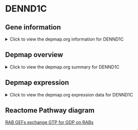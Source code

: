 <h1>DENND1C</h1>

<h2>Gene information</h2>
<details>
  <summary>Click to view the depmap.org information for DENND1C</summary>
  <iframe src="https://depmap.org/portal/gene/DENND1C?tab=about" style="border:none;width:100%;height:800px"></iframe>
</details>

<h2>Depmap overview</h2>
<details>
  <summary>Click to view the depmap.org summary for DENND1C</summary>
  <iframe src="https://depmap.org/portal/gene/DENND1C?tab=overview" style="border:none;width:100%;height:800px"></iframe>
</details>

<h2>Depmap expression</h2>
<details>
  <summary>Click to view the depmap.org expression data for DENND1C</summary>
  <iframe src="https://depmap.org/portal/gene/DENND1C?tab=characterization" style="border:none;width:100%;height:800px"></iframe>
</details>



<h2>Reactome Pathway diagram</h2>
<a href="https://reactome.org/PathwayBrowser/#/R-HSA-8876198" target="_BLANK">RAB GEFs exchange GTP for GDP on RABs</a>



